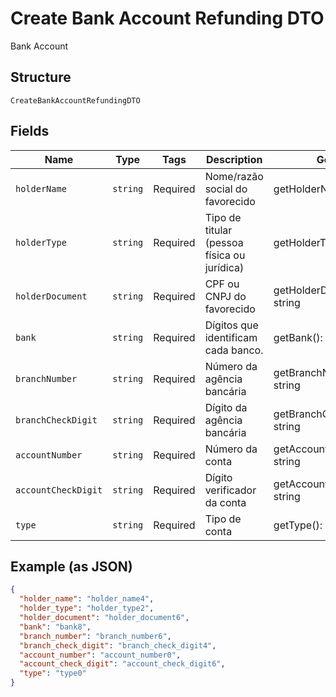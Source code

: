 
# Create Bank Account Refunding DTO

Bank Account

## Structure

`CreateBankAccountRefundingDTO`

## Fields

| Name | Type | Tags | Description | Getter | Setter |
|  --- | --- | --- | --- | --- | --- |
| `holderName` | `string` | Required | Nome/razão social do favorecido | getHolderName(): string | setHolderName(string holderName): void |
| `holderType` | `string` | Required | Tipo de titular (pessoa física ou jurídica) | getHolderType(): string | setHolderType(string holderType): void |
| `holderDocument` | `string` | Required | CPF ou CNPJ do favorecido | getHolderDocument(): string | setHolderDocument(string holderDocument): void |
| `bank` | `string` | Required | Dígitos que identificam cada banco. | getBank(): string | setBank(string bank): void |
| `branchNumber` | `string` | Required | Número da agência bancária | getBranchNumber(): string | setBranchNumber(string branchNumber): void |
| `branchCheckDigit` | `string` | Required | Dígito da agência bancária | getBranchCheckDigit(): string | setBranchCheckDigit(string branchCheckDigit): void |
| `accountNumber` | `string` | Required | Número da conta | getAccountNumber(): string | setAccountNumber(string accountNumber): void |
| `accountCheckDigit` | `string` | Required | Dígito verificador da conta | getAccountCheckDigit(): string | setAccountCheckDigit(string accountCheckDigit): void |
| `type` | `string` | Required | Tipo de conta | getType(): string | setType(string type): void |

## Example (as JSON)

```json
{
  "holder_name": "holder_name4",
  "holder_type": "holder_type2",
  "holder_document": "holder_document6",
  "bank": "bank8",
  "branch_number": "branch_number6",
  "branch_check_digit": "branch_check_digit4",
  "account_number": "account_number0",
  "account_check_digit": "account_check_digit6",
  "type": "type0"
}
```

